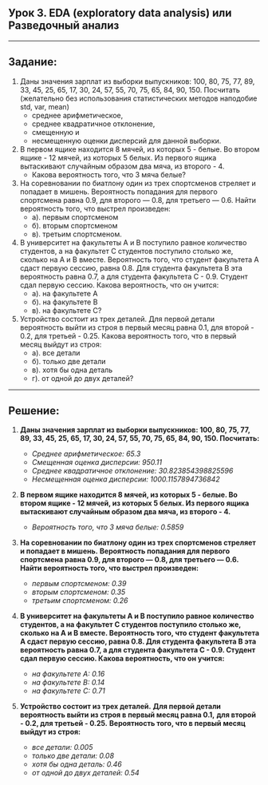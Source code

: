 ## Урок 3. EDA (exploratory data analysis) или Разведочный анализ

---
## Задание:

1. Даны значения зарплат из выборки выпускников: 100, 80, 75, 77, 89, 33, 45, 25, 65, 17, 30, 24, 57, 55, 70, 75, 65, 84, 90, 150. 
Посчитать (желательно без использования статистических методов наподобие std, var, mean) 
    - среднее арифметическое, 
    - среднее квадратичное отклонение, 
    - смещенную и 
    - несмещенную оценки дисперсий для данной выборки.
2. В первом ящике находится 8 мячей, из которых 5 - белые. Во втором ящике - 12 мячей, из которых 5 белых. Из первого ящика вытаскивают случайным образом два мяча, из второго - 4. 
    - Какова вероятность того, что 3 мяча белые?
3. На соревновании по биатлону один из трех спортсменов стреляет и попадает в мишень. Вероятность попадания для первого спортсмена равна 0.9, для второго — 0.8, для третьего — 0.6. Найти вероятность того, что выстрел произведен:
    - a). первым спортсменом 
    - б). вторым спортсменом 
    - в). третьим спортсменом.
4. В университет на факультеты A и B поступило равное количество студентов, а на факультет C студентов поступило столько же, сколько на A и B вместе. Вероятность того, что студент факультета A сдаст первую сессию, равна 0.8. Для студента факультета B эта вероятность равна 0.7, а для студента факультета C - 0.9. Студент сдал первую сессию. Какова вероятность, что он учится: 
    - a). на факультете A 
    - б). на факультете B 
    - в). на факультете C?
5. Устройство состоит из трех деталей. Для первой детали вероятность выйти из строя в первый месяц равна 0.1, для второй - 0.2, для третьей - 0.25. Какова вероятность того, что в первый месяц выйдут из строя: 
    - а). все детали 
    - б). только две детали 
    - в). хотя бы одна деталь 
    - г). от одной до двух деталей?

---
## Решение:

1. **Даны значения зарплат из выборки выпускников: 100, 80, 75, 77, 89, 33, 45, 25, 65, 17, 30, 24, 57, 55, 70, 75, 65, 84, 90, 150. Посчитать:**
    - _Среднее арифметическое: 65.3_
    - _Смещенная оценка дисперсии: 950.11_
    - _Среднее квадратичное отклонение: 30.823854398825596_
    - _Несмещенная оценка дисперсии: 1000.1157894736842_

2. **В первом ящике находится 8 мячей, из которых 5 - белые. Во втором ящике - 12 мячей, из которых 5 белых. Из первого ящика вытаскивают случайным образом два мяча, из второго - 4.**
    - _Вероятность того, что 3 мяча белые: 0.5859_

3. **На соревновании по биатлону один из трех спортсменов стреляет и попадает в мишень.**
**Вероятность попадания для первого спортсмена равна 0.9, для второго — 0.8, для третьего — 0.6.**
**Найти вероятность того, что выстрел произведен:**
    - _первым спортсменом:  0.39_
    - _вторым спортсменом:  0.35_
    - _третьим спортсменом: 0.26_

4. **В университет на факультеты A и B поступило равное количество студентов, а на факультет C студентов поступило столько же, сколько на A и B вместе. Вероятность того, что студент факультета A сдаст первую сессию, равна 0.8. Для студента факультета B эта вероятность равна 0.7, а для студента факультета C - 0.9. Студент сдал первую сессию. Какова вероятность, что он учится:**
    - _на факультете A: 0.16_
    - _на факультете В: 0.14_
    - _на факультете С: 0.71_

5. **Устройство состоит из трех деталей.**
**Для первой детали вероятность выйти из строя в первый месяц равна 0.1,**
**для второй - 0.2, для третьей - 0.25.**
**Вероятность того, что в первый месяц выйдут из строя:**
    - _все детали: 0.005_
    - _только две детали: 0.08_
    - _хотя бы одна деталь: 0.46_
    - _от одной до двух деталей: 0.54_